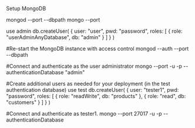 Setup MongoDB

mongod --port <port> --dbpath <path>
mongo --port <port>

use admin
db.createUser(
  {
    user: "user",
    pwd: "password",
    roles: [ { role: "userAdminAnyDatabase", db: "admin" } ]
  }
)

#Re-start the MongoDB instance with access control
mongod --auth --port <port> --dbpath <path>

#Connect and authenticate as the user administrator
mongo --port <port> -u <user> -p <password> --authenticationDatabase "admin"

#Create additional users as needed for your deployment (in the test authentication database)
use test
db.createUser(
  {
    user: "tester1",
    pwd: "password",
    roles: [ { role: "readWrite", db: "products" },
             { role: "read", db: "customers" } ]
  }
)

#Connect and authenticate as tester1.
mongo --port 27017 -u <user> -p <password> --authenticationDatabase <db>
